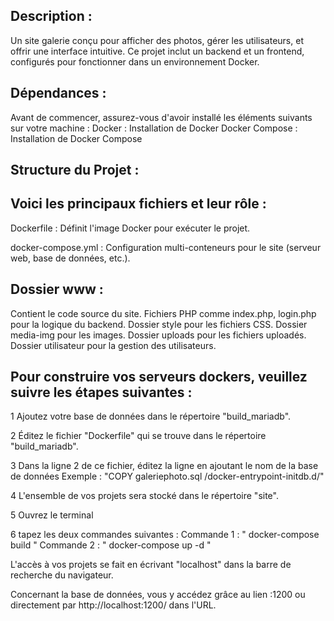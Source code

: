 Description :
-
Un site galerie conçu pour afficher des photos, gérer les utilisateurs, et offrir une interface intuitive. 
Ce projet inclut un backend et un frontend, configurés pour fonctionner dans un environnement Docker.


Dépendances :
-
Avant de commencer, assurez-vous d'avoir installé les éléments suivants sur votre machine :
Docker : Installation de Docker
Docker Compose : Installation de Docker Compose


Structure du Projet :
-

Voici les principaux fichiers et leur rôle :
-
Dockerfile : Définit l'image Docker pour exécuter le projet.

docker-compose.yml : Configuration multi-conteneurs pour le site (serveur web, base de données, etc.).

Dossier www :
-
Contient le code source du site.
Fichiers PHP comme index.php, login.php pour la logique du backend.
Dossier style pour les fichiers CSS.
Dossier media-img pour les images.
Dossier uploads pour les fichiers uploadés.
Dossier utilisateur pour la gestion des utilisateurs.

Pour construire vos serveurs dockers, veuillez suivre les étapes suivantes :
-
1 Ajoutez votre base de données dans le répertoire "build_mariadb".

2 Éditez le fichier "Dockerfile" qui se trouve dans le répertoire "build_mariadb".

3 Dans la ligne 2 de ce fichier, éditez la ligne en ajoutant le nom de la base de données 
  Exemple : "COPY galeriephoto.sql /docker-entrypoint-initdb.d/"

4 L'ensemble de vos projets sera stocké dans le répertoire "site".

5 Ouvrez le terminal 

6 tapez les deux commandes suivantes : 
  Commande 1 : " docker-compose build "
  Commande 2 : " docker-compose up -d "


L'accès à vos projets se fait en écrivant "localhost" dans la barre de recherche du navigateur.

Concernant la base de données, vous y accédez grâce au lien :1200 ou directement par http://localhost:1200/  dans l'URL.

